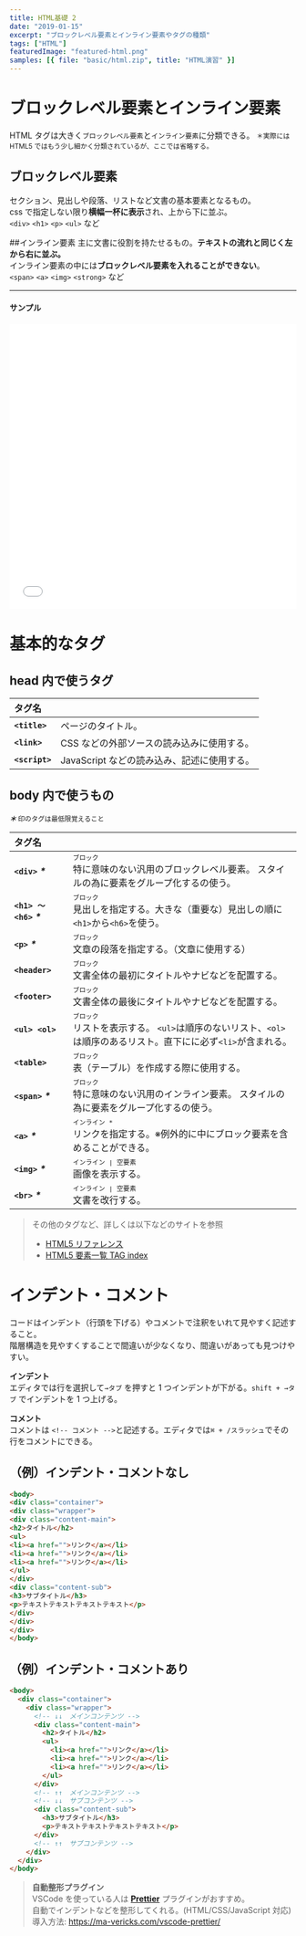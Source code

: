 ```yaml
---
title: HTML基礎 2
date: "2019-01-15"
excerpt: "ブロックレベル要素とインライン要素やタグの種類"
tags: ["HTML"]
featuredImage: "featured-html.png"
samples: [{ file: "basic/html.zip", title: "HTML演習" }]
---
```


# ブロックレベル要素とインライン要素

HTML タグは大きく`ブロックレベル要素`と`インライン要素`に分類できる。
<small>＊実際には HTML5 ではもう少し細かく分類されているが、ここでは省略する。</small>

## ブロックレベル要素

セクション、見出しや段落、リストなど文書の基本要素となるもの。  
css で指定しない限り**横幅一杯に表示**され、上から下に並ぶ。  
`<div>` `<h1>` `<p>` `<ul>` など

##インライン要素
主に文書に役割を持たせるもの。**テキストの流れと同じく左から右に並ぶ。**  
インライン要素の中には**ブロックレベル要素を入れることができない**。  
`<span>` `<a>` `<img>` `<strong>` など

---

#### サンプル

<iframe height="500" style="width: 100%;" scrolling="no" title="Block and Inline Tag" src="//codepen.io/RsakaiForEducation/embed/pBRJpx/?height=265&theme-id=0&default-tab=result" frameborder="no" allowtransparency="true" allowfullscreen="true">
  See the Pen <a href='https://codepen.io/RsakaiForEducation/pen/pBRJpx/'>Block and Inline Tag</a> by R Sakai
  (<a href='https://codepen.io/RsakaiForEducation'>@RsakaiForEducation</a>) on <a href='https://codepen.io'>CodePen</a>.
</iframe>

# 基本的なタグ

## head 内で使うタグ

| タグ名         |                                             |
| :------------- | ------------------------------------------- |
| **`<title>`**  | ページのタイトル。                          |
| **`<link>`**   | CSS などの外部ソースの読み込みに使用する。  |
| **`<script>`** | JavaScript などの読み込み、記述に使用する。 |

## body 内で使うもの

<small>_**＊**_ 印のタグは最低限覚えること</small>

| タグ名                      |                                                                                                                                     |
| :-------------------------- | ----------------------------------------------------------------------------------------------------------------------------------- |
| **`<div>`** _**\***_        | <small>`ブロック`</small> <br>特に意味のない汎用のブロックレベル要素。 スタイルの為に要素をグループ化するの使う。                   |
| **`<h1> 〜 <h6>`** _**\***_ | <small>`ブロック`</small> <br>見出しを指定する。大きな（重要な）見出しの順に`<h1>`から`<h6>`を使う。                                |
| **`<p>`** _**\***_          | <small>`ブロック`</small> <br>文章の段落を指定する。（文章に使用する）                                                              |
| **`<header>`**              | <small>`ブロック`</small> <br>文書全体の最初にタイトルやナビなどを配置する。                                                        |
| **`<footer>`**              | <small>`ブロック`</small> <br>文書全体の最後にタイトルやナビなどを配置する。                                                        |
| **`<ul> <ol>`**             | <small>`ブロック`</small> <br>リストを表示する。 `<ul>`は順序のないリスト、`<ol>`は順序のあるリスト。直下にに必ず`<li>`が含まれる。 |
| **`<table>`**               | <small>`ブロック`</small> <br>表（テーブル）を作成する際に使用する。                                                                |
| **`<span>`** _**\***_       | <small>`ブロック`</small> <br>特に意味のない汎用のインライン要素。 スタイルの為に要素をグループ化するの使う。                       |
| **`<a>`** _**\***_          | <small>`インライン *`</small> <br>リンクを指定する。※例外的に中にブロック要素を含めることができる。                                 |
| **`<img>`** _**\***_        | <small>`インライン \| 空要素`</small> <br>画像を表示する。                                                                          |
| **`<br>`** _**\***_         | <small>`インライン \| 空要素`</small> <br>文書を改行する。                                                                          |

> その他のタグなど、詳しくは以下などのサイトを参照
>
> - [ HTML5 リファレンス](http://www.htmq.com/html5/)
> - [ HTML5 要素一覧 TAG index](http://www.tagindex.com/html5/elements/)

# インデント・コメント

コードはインデント（行頭を下げる）やコメントで注釈をいれて見やすく記述すること。  
階層構造を見やすくすることで間違いが少なくなり、間違いがあっても見つけやすい。

**インデント**  
エディタでは行を選択して`→タブ` を押すと 1 つインデントが下がる。`shift + →タブ` でインデントを 1 つ上げる。

**コメント**  
コメントは `<!-- コメント -->`と記述する。エディタでは`⌘ + /スラッシュ`でその行をコメントにできる。

## （例）インデント・コメントなし

<!-- prettier-ignore -->
```html
<body>
<div class="container">
<div class="wrapper">
<div class="content-main">
<h2>タイトル</h2>
<ul>
<li><a href="">リンク</a></li>
<li><a href="">リンク</a></li>
<li><a href="">リンク</a></li>
</ul>
</div>
<div class="content-sub">
<h3>サブタイトル</h3>
<p>テキストテキストテキストテキスト</p>
</div>
</div>
</div>
</body>
```

## （例）インデント・コメントあり

```html
<body>
  <div class="container">
    <div class="wrapper">
      <!-- ↓↓　メインコンテンツ -->
      <div class="content-main">
        <h2>タイトル</h2>
        <ul>
          <li><a href="">リンク</a></li>
          <li><a href="">リンク</a></li>
          <li><a href="">リンク</a></li>
        </ul>
      </div>
      <!-- ↑↑　メインコンテンツ -->
      <!-- ↓↓　サブコンテンツ -->
      <div class="content-sub">
        <h3>サブタイトル</h3>
        <p>テキストテキストテキストテキスト</p>
      </div>
      <!-- ↑↑　サブコンテンツ -->
    </div>
  </div>
</body>
```

> **自動整形プラグイン**  
> VSCode を使っている人は [**Prettier**](https://prettier.io/) プラグインがおすすめ。  
> 自動でインデントなどを整形してくれる。(HTML/CSS/JavaScript 対応)  
> 導入方法: https://ma-vericks.com/vscode-prettier/
